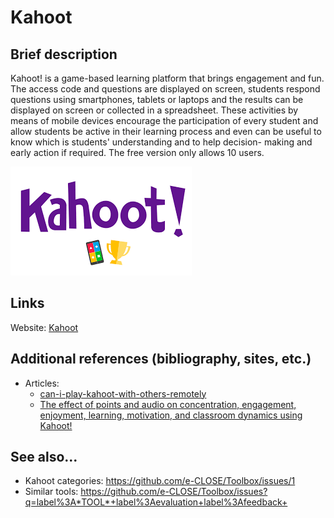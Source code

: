 # Kahoot

## Brief description

Kahoot! is a game-based learning platform that brings engagement and fun.
The access code and questions are displayed on screen, students respond questions using smartphones, tablets or laptops and the results can be displayed on screen or collected in a spreadsheet.
These activities by means of mobile devices encourage the participation of every student and allow students be active in their learning process and even can be useful to know which is students' understanding and to help decision- making and early action if required.
The free version only allows 10 users.

![](Kahoot.png)


## Links

Website:  [Kahoot](https://kahoot.com)


## Additional references (bibliography, sites, etc.)

+ Articles:
    - [can-i-play-kahoot-with-others-remotely ](https://web.archive.org/web/20180612142456/https://kahoot.uservoice.com/knowledgebase/articles/827223-can-i-play-kahoot-with-others-remotely)
    - [The effect of points and audio on concentration, engagement, enjoyment, learning, motivation, and classroom dynamics using Kahoot!](https://scholar.google.com/scholar?hl=en&as_sdt=1%2C5&q=%22The+effect+of+points+and+audio+on+concentration%2C+engagement%2C+enjoyment%2C+learning%2C+motivation%2C+and+classroom+dynamics+using+Kahoot%21%22&btnG=)


## See also...

+ Kahoot categories: https://github.com/e-CLOSE/Toolbox/issues/1
+ Similar tools: https://github.com/e-CLOSE/Toolbox/issues?q=label%3A*TOOL*+label%3Aevaluation+label%3Afeedback+

